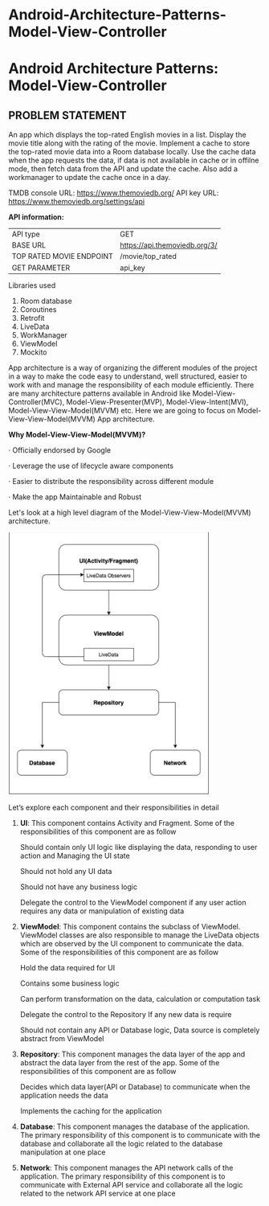 # Android-Architecture-Patterns-Model-View-Controller

# Android Architecture Patterns: Model-View-Controller

## PROBLEM STATEMENT 
An app which displays the top-rated English movies in a list. Display the movie title along with the rating of the movie. Implement a cache to store the top-rated movie data into a Room database locally. Use the cache data when the app requests the data, if data is not available in cache or in offilne mode, then fetch data from the API and update the cache. Also add a workmanager to update the cache once in a day.

TMDB console URL: https://www.themoviedb.org/ 
API key URL: https://www.themoviedb.org/settings/api

**API information:**

|   |   |
| ------------ | ------------ |
|  API type  |  GET|
|  BASE URL | https://api.themoviedb.org/3/  |
|  TOP RATED MOVIE ENDPOINT | /movie/top_rated  |
|  GET PARAMETER |  api_key  |


Libraries used
1. Room database
2. Coroutines
3. Retrofit 
4. LiveData
5. WorkManager
6. ViewModel
7. Mockito

App architecture is a way of organizing the different modules of the project in a way to make the code easy to understand, well structured, easier to work with and manage the responsibility of each module efficiently. There are many architecture patterns available in Android like Model-View-Controller(MVC), Model-View-Presenter(MVP), Model-View-Intent(MVI), Model-View-View-Model(MVVM) etc. Here we are going to focus on Model-View-View-Model(MVVM) App architecture. 

**Why Model-View-View-Model(MVVM)?**

· Officially endorsed by Google

· Leverage the use of lifecycle aware components

· Easier to distribute the responsibility across different module

· Make the app Maintainable and Robust

Let's look at a high level diagram of the Model-View-View-Model(MVVM) architecture.

![alt text](https://github.com/gaikwadChetan93/Android-Architecture-Patterns-Model-View-Controller/blob/master/Architecture%20Diagram.png?raw=true)





Let’s explore each component and their responsibilities in detail 

1. **UI**: This component contains Activity and Fragment. Some of the responsibilities of this component are as follow 

	Should contain only UI logic like displaying the data, responding to user action and Managing the UI state 

	Should not hold any UI data 

	Should not have any business logic 

	Delegate the control to the ViewModel component if any user action requires any data or manipulation of existing data 

2. **ViewModel**: This component contains the subclass of ViewModel. ViewModel classes are also responsible to manage the LiveData objects which are observed by the UI component to communicate the data. Some of the responsibilities of this component are as follow 

	Hold the data required for UI 

	Contains some business logic 

	Can perform transformation on the data, calculation or computation task 

	Delegate the control to the Repository If any new data is require 

	Should not contain any API or Database logic, Data source is completely abstract from ViewModel 

3. **Repository**: This component manages the data layer of the app and abstract the data layer from the rest of the app. Some of the responsibilities of this component are as follow 

	Decides which data layer(API or Database) to communicate when the application needs the data 

	Implements the caching for the application 

4. **Database**: This component manages the database of the application. The primary responsibility of this component is to communicate with the database and collaborate all the logic related to the database manipulation at one place 

5. **Network**: This component manages the API network calls of the application. The primary responsibility of this component is to communicate with External API service and collaborate all the logic related to the network API service at one place 
